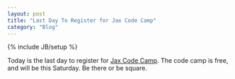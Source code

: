 ```yaml
---
layout: post
title: "Last Day To Register for Jax Code Camp"
category: "Blog"
---
```

{% include JB/setup %}

Today is the last day to register for [Jax Code Camp](http://www.jaxcodecamp.com). The code camp is free, and will be this Saturday. Be there or be square.